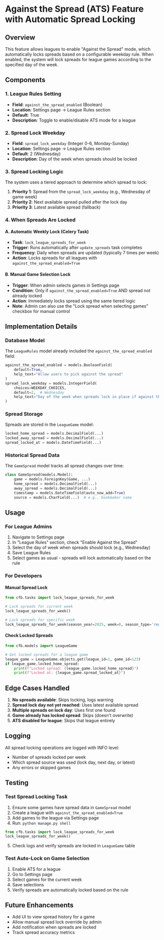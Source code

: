 # Against the Spread (ATS) Feature with Automatic Spread Locking

## Overview
This feature allows leagues to enable "Against the Spread" mode, which automatically locks spreads based on a configurable weekday rule. When enabled, the system will lock spreads for league games according to the specified day of the week.

## Components

### 1. League Rules Setting
- **Field**: `against_the_spread_enabled` (Boolean)
- **Location**: Settings page → League Rules section
- **Default**: True
- **Description**: Toggle to enable/disable ATS mode for a league

### 2. Spread Lock Weekday
- **Field**: `spread_lock_weekday` (Integer 0-6, Monday-Sunday)
- **Location**: Settings page → League Rules section
- **Default**: 2 (Wednesday)
- **Description**: Day of the week when spreads should be locked

### 3. Spread Locking Logic
The system uses a tiered approach to determine which spread to lock:

1. **Priority 1**: Spread from the `spread_lock_weekday` (e.g., Wednesday of game week)
2. **Priority 2**: Next available spread pulled after the lock day
3. **Priority 3**: Latest available spread (fallback)

### 4. When Spreads Are Locked

#### A. Automatic Weekly Lock (Celery Task)
- **Task**: `lock_league_spreads_for_week`
- **Trigger**: Runs automatically after `update_spreads` task completes
- **Frequency**: Daily when spreads are updated (typically 7 times per week)
- **Action**: Locks spreads for all leagues with `against_the_spread_enabled=True`

#### B. Manual Game Selection Lock
- **Trigger**: When admin selects games in Settings page
- **Condition**: Only if `against_the_spread_enabled=True` AND spread not already locked
- **Action**: Immediately locks spread using the same tiered logic
- **Note**: Admin can also use the "Lock spread when selecting games" checkbox for manual control

## Implementation Details

### Database Model
The `LeagueRules` model already included the `against_the_spread_enabled` field:
```python
against_the_spread_enabled = models.BooleanField(
    default=True,
    help_text="Allow users to pick against the spread"
)
spread_lock_weekday = models.IntegerField(
    choices=WEEKDAY_CHOICES, 
    default=2,  # Wednesday
    help_text="Day of the week when spreads lock in place if against the spread is enabled"
)
```

### Spread Storage
Spreads are stored in the `LeagueGame` model:
```python
locked_home_spread = models.DecimalField(...)
locked_away_spread = models.DecimalField(...)
spread_locked_at = models.DateTimeField(...)
```

### Historical Spread Data
The `GameSpread` model tracks all spread changes over time:
```python
class GameSpread(models.Model):
    game = models.ForeignKey(Game, ...)
    home_spread = models.DecimalField(...)
    away_spread = models.DecimalField(...)
    timestamp = models.DateTimeField(auto_now_add=True)
    source = models.CharField(...)  # e.g., bookmaker name
```

## Usage

### For League Admins
1. Navigate to Settings page
2. In "League Rules" section, check "Enable Against the Spread"
3. Select the day of week when spreads should lock (e.g., Wednesday)
4. Save League Rules
5. Select games as usual - spreads will lock automatically based on the rule

### For Developers

#### Manual Spread Lock
```python
from cfb.tasks import lock_league_spreads_for_week

# Lock spreads for current week
lock_league_spreads_for_week()

# Lock spreads for specific week
lock_league_spreads_for_week(season_year=2025, week=8, season_type='regular')
```

#### Check Locked Spreads
```python
from cfb.models import LeagueGame

# Get locked spreads for a league game
league_game = LeagueGame.objects.get(league_id=1, game_id=123)
if league_game.locked_home_spread:
    print(f"Locked spread: {league_game.locked_home_spread}")
    print(f"Locked at: {league_game.spread_locked_at}")
```

## Edge Cases Handled

1. **No spreads available**: Skips locking, logs warning
2. **Spread lock day not yet reached**: Uses latest available spread
3. **Multiple spreads on lock day**: Uses first one found
4. **Game already has locked spread**: Skips (doesn't overwrite)
5. **ATS disabled for league**: Skips that league entirely

## Logging
All spread locking operations are logged with INFO level:
- Number of spreads locked per week
- Which spread source was used (lock day, next day, or latest)
- Any errors or skipped games

## Testing

### Test Spread Locking Task
1. Ensure some games have spread data in `GameSpread` model
2. Create a league with `against_the_spread_enabled=True`
3. Add games to the league via Settings page
4. Run: `python manage.py shell`
```python
from cfb.tasks import lock_league_spreads_for_week
lock_league_spreads_for_week()
```
5. Check logs and verify spreads are locked in `LeagueGame` table

### Test Auto-Lock on Game Selection
1. Enable ATS for a league
2. Go to Settings page
3. Select games for the current week
4. Save selections
5. Verify spreads are automatically locked based on the rule

## Future Enhancements
- Add UI to view spread history for a game
- Allow manual spread lock override by admin
- Add notification when spreads are locked
- Track spread accuracy metrics


